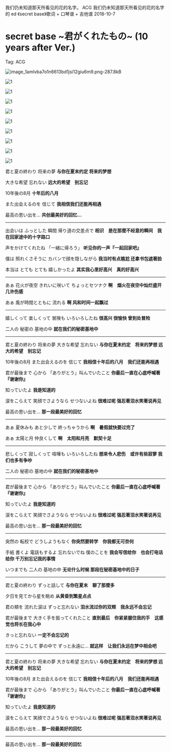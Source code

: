 我们仍未知道那天所看见的花的名字。
ACG
我们仍未知道那天所看见的花的名字的 ed 《secret base》歌词 + 口琴谱 + 吉他谱
2018-10-7

# secret base ~君がくれたもの~ (10 years after Ver.)

Tag: ACG

![image_1amlvba7o1n6613bd1jsi12giu6m9.png-287.8kB](../img/image_1amlvba7o1n6613bd1jsi12giu6m9.png)

![1](../img/secret-base/1.png)

![1](../img/secret-base/2.png)

![1](../img/secret-base/3.png)

![1](../img/secret-base/4.png)

![1](../img/secret-base/5.png)

![1](../img/secret-base/6.png)

![1](../img/secret-base/7.png)

![1](../img/secret-base/8.png)

![1](../img/secret-base/9.png)

君と夏の終わり 将来の夢
**与你在夏末约定 将来的梦想**

大きな希望 忘れない
**远大的希望　别忘记**

10年後の8月
**十年后的八月**

また出会えるのを 信じて
**我相信我们还能再相遇**

最高の思い出を…
**共创最美好的回忆...**

---

出会いは ふっとした 瞬間 帰り道の交差点で
**相识　是在那麼不经意的瞬间　我在回家途中的十字路口**

声をかけてくれたね 「一緒に帰ろう」
**听见你的一声『一起回家吧』**

僕は 照れくさそうに カバンで顔を隠しながら
**我当时有点尴尬 还拿书包遮著脸**

本当は とても とても 嬉しかったよ
**其实我心里好高兴　真的好高兴**

---

あぁ 花火が夜空 きれいに咲いて ちょっとセツナク
**啊　烟火在夜空中灿烂盛开　几许伤感**

あぁ 風が時間とともに 流れる
**啊 风和时间一起飘过**

---

嬉しくって 楽しくって 冒険も いろいろしたね
**很高兴 很愉快 曾到处冒险**

二人の 秘密の 基地の中
**就在我们的秘密基地中**

---

君と夏の終わり 将来の夢 大きな希望 忘れない
**与你在夏末约定　将来的梦想 远大的希望　别忘记**

10年後の8月 また出会えるのを 信じて
**我相信十年后的八月　我们还能再相遇**

君が最後まで 心から 「ありがとう」叫んでいたこと
**你最后一直在心底呼喊著『谢谢你』**

知っていたよ
**我是知道的**

涙をこらえて 笑顔でさようなら せつないよね
**很难过呢 强忍著泪水笑著说再见**

最高の思い出を…
**那一段最美好的回忆**

---

あぁ 夏休みも あと少しで 終っちゃうから
**啊　暑假就快要过完了**

あぁ 太陽と月 仲良くして
**啊　太阳和月亮　默契十足**

---

悲しくって 寂しくって 喧嘩も いろいろしたね
**想来令人悲伤　或许有些寂寥 我们也多有争吵**

二人の 秘密の 基地の中
**就在我们的秘密基地中**

---

君が最後まで 心から 「ありがとう」叫んでいたこと
**你最后一直在心底呼喊著『谢谢你』**

知っていたよ
**我是知道的**

涙をこらえて 笑顔でさようなら せつないよね
**很难过呢 强忍著泪水笑著说再见**

最高の思い出を…
**那一段最美好的回忆**

---

突然の 転校で どうしようもなく
**你突然要转学　你我都无可奈何**

手紙 書くよ 電話もするよ 忘れないでね 僕のことを
**我会写信给你　也会打电话给你 千万别忘记我的事情**

いつまでも 二人の 基地の中
**无论什么时候 那段在秘密基地中的日子**

---

君と夏の終わり ずっと話して
**与你在夏末　聊了那麼多**

夕日を見てから星を眺め
**从黄昏到繁星点点**

君の頬を 流れた涙は ずっと忘れない
**泪水流过你的双颊　我永远不会忘记**

君が最後まで 大きく手を振ってくれたこと
**直到最后　你紧紧握住我的手　这感觉也将长在我心中**

きっと忘れない
**一定不会忘记的**

だから こうして 夢の中で ずっと永遠に…
**就这样　让我们永远在梦中相会吧**

---

君と夏の終わり 将来の夢 大きな希望 忘れない
**与你在夏末约定　将来的梦想 远大的希望　别忘记**

10年後の8月 また出会えるのを 信じて
**我相信十年后的八月　我们还能再相遇**

君が最後まで 心から 「ありがとう」叫んでいたこと
**你最后一直在心底呼喊著『谢谢你』**

知っていたよ
**我是知道的**

涙をこらえて 笑顔でさようなら せつないよね
**很难过呢 强忍著泪水笑著说再见**

最高の思い出を…
**那一段最美好的回忆**

---

最高の思い出を…
**那一段最美好的回忆**